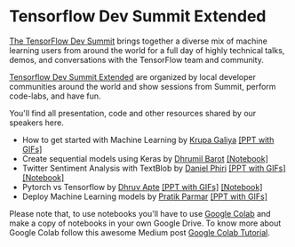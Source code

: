 # Tensorflow Dev Summit Extended

[The TensorFlow Dev Summit](https://www.tensorflow.org/dev-summit/) brings together a diverse mix of machine learning users from around the world for a full day of highly technical talks, demos, and conversations with the TensorFlow team and community. 

[Tensorflow Dev Summit Extended](https://www.tensorflow.org/dev-summit/viewing-parties/) are organized by local developer communities around the world and show sessions from Summit, perform code-labs, and have fun.

You'll find all presentation, code and other resources shared by our speakers here.

* How to get started with Machine Learning by [Krupa Galiya](https://github.com/krupagaliya) [[PPT with GIFs]](https://drive.google.com/open?id=1khLYB9LcOmCeWFhEpVY6x3Pc3_9nY-MUC549idZjSbQ) 
* Create sequential models using Keras by [Dhrumil Barot](https://github.com/barotdhrumil21) [[Notebook]](https://github.com/gdgbaroda/events/blob/master/Tensorflow%20Dev%20Summit%20Extended/Notebooks/Sequential%20model%20using%20Keras%20by%20Dhrumil%20Barot.ipynb)
*	Twitter Sentiment Analysis with TextBlob by [Daniel Phiri](https://github.com/malgamves) [[PPT with GIFs]](https://drive.google.com/open?id=1U7dGLKMpiP6aAntDwCKapcCiGkc2mwsVD_8SWuWoKyk) [[Notebook]](https://github.com/gdgbaroda/events/blob/master/Tensorflow%20Dev%20Summit%20Extended/Notebooks/Sent-Analysis-101%20by%20Daniel%20Phiri.ipynb)
* Pytorch vs Tensorflow by [Dhruv Apte](https://github.com/the-ethan-hunt) [[PPT with GIFs]](https://docs.google.com/presentation/d/195p0IPjYTSnZx1sxAJRPsPvfZpbmsXvqHjXxdRutbOY/edit?usp=sharing) [[Notebook]](https://github.com/gdgbaroda/events/blob/master/Tensorflow%20Dev%20Summit%20Extended/Notebooks/Torch%20vs%20Tensorflow%20by%20Dhruv%20Apte.ipynb)
* Deploy Machine Learning models by [Pratik Parmar](https://github.com/hackyroot) [[PPT with GIFs]](https://drive.google.com/open?id=1magdKONaJgUXTiiEGtTzRvFEji5e8x22wOmDx1LcspU)

Please note that, to use notebooks you'll have to use [Google Colab](https://colab.research.google.com/) and make a copy of notebooks in your own Google Drive. To know more about Google Colab follow this awesome Medium post [Google Colab Tutorial](https://medium.com/deep-learning-turkey/google-colab-free-gpu-tutorial-e113627b9f5d).
